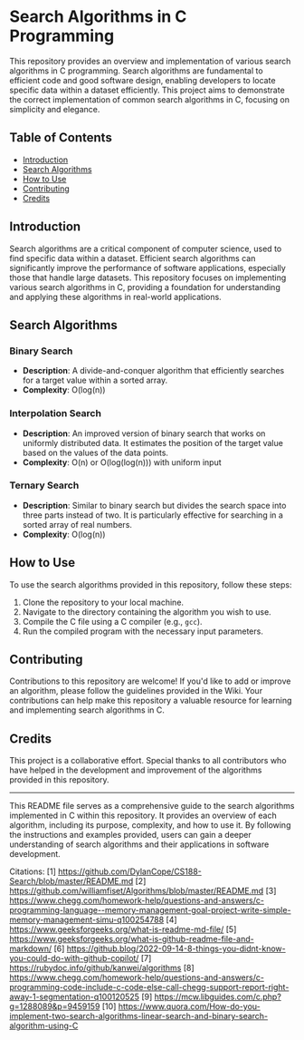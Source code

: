 # Search Algorithms in C Programming

This repository provides an overview and implementation of various search algorithms in C programming. Search algorithms are fundamental to efficient code and good software design, enabling developers to locate specific data within a dataset efficiently. This project aims to demonstrate the correct implementation of common search algorithms in C, focusing on simplicity and elegance.

## Table of Contents

- [Introduction](#introduction)
- [Search Algorithms](#search-algorithms)
- [How to Use](#how-to-use)
- [Contributing](#contributing)
- [Credits](#credits)

## Introduction

Search algorithms are a critical component of computer science, used to find specific data within a dataset. Efficient search algorithms can significantly improve the performance of software applications, especially those that handle large datasets. This repository focuses on implementing various search algorithms in C, providing a foundation for understanding and applying these algorithms in real-world applications.

## Search Algorithms

### Binary Search

- **Description**: A divide-and-conquer algorithm that efficiently searches for a target value within a sorted array.
- **Complexity**: O(log(n))

### Interpolation Search

- **Description**: An improved version of binary search that works on uniformly distributed data. It estimates the position of the target value based on the values of the data points.
- **Complexity**: O(n) or O(log(log(n))) with uniform input

### Ternary Search

- **Description**: Similar to binary search but divides the search space into three parts instead of two. It is particularly effective for searching in a sorted array of real numbers.
- **Complexity**: O(log(n))

## How to Use

To use the search algorithms provided in this repository, follow these steps:

1. Clone the repository to your local machine.
2. Navigate to the directory containing the algorithm you wish to use.
3. Compile the C file using a C compiler (e.g., `gcc`).
4. Run the compiled program with the necessary input parameters.

## Contributing

Contributions to this repository are welcome! If you'd like to add or improve an algorithm, please follow the guidelines provided in the Wiki. Your contributions can help make this repository a valuable resource for learning and implementing search algorithms in C.

## Credits

This project is a collaborative effort. Special thanks to all contributors who have helped in the development and improvement of the algorithms provided in this repository.

---

This README file serves as a comprehensive guide to the search algorithms implemented in C within this repository. It provides an overview of each algorithm, including its purpose, complexity, and how to use it. By following the instructions and examples provided, users can gain a deeper understanding of search algorithms and their applications in software development.

Citations:
[1] https://github.com/DylanCope/CS188-Search/blob/master/README.md
[2] https://github.com/williamfiset/Algorithms/blob/master/README.md
[3] https://www.chegg.com/homework-help/questions-and-answers/c-programming-language--memory-management-goal-project-write-simple-memory-management-simu-q100254788
[4] https://www.geeksforgeeks.org/what-is-readme-md-file/
[5] https://www.geeksforgeeks.org/what-is-github-readme-file-and-markdown/
[6] https://github.blog/2022-09-14-8-things-you-didnt-know-you-could-do-with-github-copilot/
[7] https://rubydoc.info/github/kanwei/algorithms
[8] https://www.chegg.com/homework-help/questions-and-answers/c-programming-code-include-c-code-else-call-chegg-support-report-right-away-1-segmentation-q100120525
[9] https://mcw.libguides.com/c.php?g=1288089&p=9459159
[10] https://www.quora.com/How-do-you-implement-two-search-algorithms-linear-search-and-binary-search-algorithm-using-C
